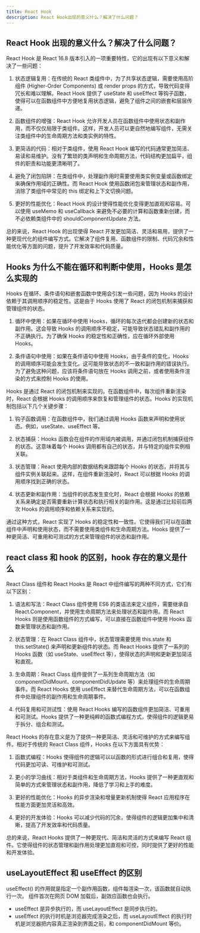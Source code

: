 ```yaml
---
title: React Hook
description: React Hook出现的意义什么？解决了什么问题？
---
```


## React Hook 出现的意义什么？解决了什么问题？

React Hook 是 React 16.8 版本引入的一项重要特性，它的出现有以下意义和解决了一些问题：

1. 状态逻辑复用：在传统的 React 类组件中，为了共享状态逻辑，需要使用高阶组件 (Higher-Order Components) 或 render props 的方式，导致代码变得冗长和难以理解。React Hook 提供了 useState 和 useEffect 等钩子函数，使得可以在函数组件中方便地复用状态逻辑，避免了组件之间的嵌套和层层传递。

2. 函数组件的增强：React Hook 允许开发人员在函数组件中使用状态和副作用，而不仅仅局限于类组件。这样，开发人员可以更自然地编写组件，无需关注类组件中的生命周期方法和类实例的特性。

3. 更简洁的代码：相对于类组件，使用 React Hook 编写的代码通常更加简洁、易读和易维护。没有了繁琐的类声明和生命周期方法，代码结构更加扁平，组件的职责和功能更清晰明了。

4. 避免了闭包陷阱：在类组件中，处理副作用时需要使用类实例变量或函数绑定来确保作用域的正确性。而 React Hook 使用函数闭包来管理状态和副作用，消除了类组件中常见的 this 绑定和上下文切换问题。

5. 更好的性能优化：React Hook 的设计使得性能优化变得更加直观和容易。可以使用 useMemo 和 useCallback 来避免不必要的计算和函数重新创建，而不必依赖类组件中的 shouldComponentUpdate 方法。

总的来说，React Hook 的出现使得 React 开发更加简洁、灵活和易用，提供了一种更现代化的组件编写方式。它解决了组件复用、函数组件的限制、代码冗余和性能优化等方面的问题，提升了开发效率和代码质量。

## Hooks 为什么不能在循环和判断中使用，Hooks 是怎么实现的

Hooks 在循环、条件语句和嵌套函数中使用会引发一些问题，因为 Hooks 的设计依赖于其调用顺序的稳定性。这是由于 Hooks 使用了 React 的闭包机制来捕获和管理组件的状态。

1. 循环中使用：如果在循环中使用 Hooks，循环的每次迭代都会创建新的状态和副作用。这会导致 Hooks 的调用顺序不稳定，可能导致状态错乱和副作用的不正确执行。为了确保 Hooks 的稳定性和正确性，应在循环外部使用 Hooks。

2. 条件语句中使用：如果在条件语句中使用 Hooks，由于条件的变化，Hooks 的调用顺序可能会发生变化。这可能导致状态的不一致和副作用的错误执行。为了避免这种问题，应该将条件语句放在 Hooks 调用之前，或者使用条件渲染的方式来控制 Hooks 的使用。

Hooks 是通过 React 的闭包机制来实现的。在函数组件中，每次组件重新渲染时，React 会根据 Hooks 的调用顺序来恢复和管理组件的状态。Hooks 的实现机制包括以下几个关键步骤：

1. 钩子函数调用：在函数组件中，我们通过调用 Hooks 函数来声明和使用状态。例如，useState、useEffect 等。

2. 状态捕获：Hooks 函数会在组件的作用域内被调用，并通过闭包机制捕获组件的状态。这意味着每个 Hooks 调用都有自己的状态，并与特定的组件实例相关联。

3. 状态管理：React 使用内部的数据结构来跟踪每个 Hooks 的状态，并将其与组件实例关联起来。这样，在组件重新渲染时，React 可以根据 Hooks 的调用顺序找到正确的状态。

4. 状态更新和副作用：当组件的状态发生变化时，React 会根据 Hooks 的依赖关系来确定是否需要重新计算状态和执行相关的副作用。这是通过比较前后两次 Hooks 的调用顺序和依赖关系来实现的。

通过这种方式，React 实现了 Hooks 的稳定性和一致性。它使得我们可以在函数组件中声明和使用状态，而不需要使用类组件和生命周期方法。Hooks 提供了一种更简洁、可重用和可测试的方式来管理组件的状态和副作用。

## react class 和 hook 的区别，hook 存在的意义是什么

React Class 组件和 React Hooks 是 React 中组件编写的两种不同方式，它们有以下区别：

1. 语法和写法：React Class 组件使用 ES6 的类语法来定义组件，需要继承自 React.Component，并使用生命周期方法来处理状态和副作用。而 React Hooks 则是使用函数组件的方式编写，可以直接在函数组件中使用 Hooks 函数来管理状态和副作用。

2. 状态管理：在 React Class 组件中，状态管理需要使用 this.state 和 this.setState() 来声明和更新组件的状态。而 React Hooks 提供了一系列的 Hooks 函数（如 useState、useEffect 等），使得状态的声明和更新更加简洁和直观。

3. 生命周期：React Class 组件提供了一系列生命周期方法（如 componentDidMount、componentDidUpdate 等）来处理组件的生命周期事件。而 React Hooks 使用 useEffect 来替代生命周期方法，可以在函数组件中处理组件的副作用和生命周期事件。

4. 代码复用和可测试性：使用 React Hooks 编写的函数组件更加简洁、可重用和可测试。Hooks 提供了一种更纯粹的函数式编程方式，使得组件的逻辑更易于拆分、组合和测试。

React Hooks 的存在意义是为了提供一种更简洁、灵活和可维护的方式来编写组件。相对于传统的 React Class 组件，Hooks 在以下方面具有优势：

1. 函数式编程：Hooks 使得组件的逻辑可以以函数的形式进行组合和复用，使得代码更加可读、可维护和可测试。

2. 更小的学习曲线：相对于类组件和生命周期方法，Hooks 提供了一种更直观和简单的方式来管理状态和副作用，降低了学习和上手的难度。

3. 更好的性能优化：Hooks 的异步渲染和增量更新机制使得 React 应用程序在性能方面更加灵活和高效。

4. 更好的开发体验：Hooks 可以减少代码的冗余，使得组件的逻辑更加集中和清晰，提高了开发效率和代码质量。

总的来说，React Hooks 提供了一种更现代、简洁和灵活的方式来编写 React 组件。它使得组件的状态管理和副作用处理更加直观和可控，同时提供了更好的性能和开发体验。

## useLayoutEffect 和 useEffect 的区别

useEffect() 的作用就是指定一个副作用函数，组件每渲染一次，该函数就自动执行一次。 组件首次在网页 DOM 加载后，副效应函数也会执行。

- useEffect 是异步执行的，而 useLayoutEffect 是同步执行的。
- useEffect 的执行时机是浏览器完成渲染之后，而 useLayoutEffect 的执行时机是浏览器把内容真正渲染到界面之前，和 componentDidMount 等价。
